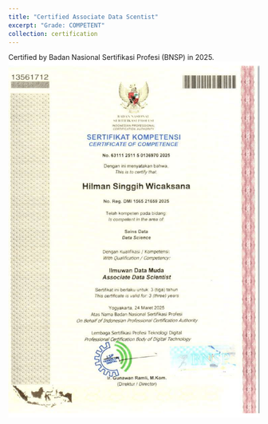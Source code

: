 ```yaml
---
title: "Certified Associate Data Scentist"
excerpt: "Grade: COMPETENT"
collection: certification
---
```


Certified by Badan Nasional Sertifikasi Profesi (BNSP) in 2025.
<br/>
<img src='/images/cads-bnsp.png'>
